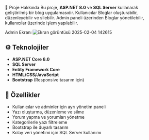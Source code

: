  📖 Proje Hakkında
Bu proje, **ASP.NET 8.0** ve **SQL Server** kullanarak geliştirilmiş bir blog uygulamasıdır. 
Kullanıcılar Bloglar oluşturabilir, düzenleyebilir ve silebilir. Admin paneli üzerinden Bloglar yönetilebilir, kullanıcılar üzerinde işlem yapılabilir.

Admin Ekranı 
![Ekran görüntüsü 2025-02-04 142615](https://github.com/user-attachments/assets/df887319-cde8-4295-b038-635b0cee57da)


## ⚙️ Teknolojiler
- **ASP.NET Core 8.0**
- **SQL Server**
- **Entity Framework Core**
- **HTML/CSS/JavaScript**
- **Bootstrap** (Responsive tasarım için)

## 🔑 Özellikler

- Kullanıcılar ve adminler için ayrı yönetim paneli
- Yazı oluşturma, düzenleme ve silme
- Yorum yapma ve yorumları yönetme
- Kategorilerle yazı filtreleme
- Bootstrap ile duyarlı tasarım
- Kolay veri yönetimi için SQL Server kullanımı

